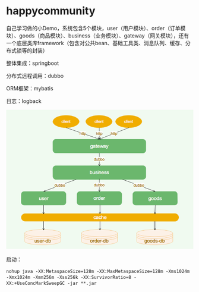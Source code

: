 # happycommunity
自己学习做的小Demo，系统包含5个模块，user（用户模块）、order（订单模块）、goods（商品模块）、business（业务模块）、gateway（网关模块），还有一个底层类库framework（包含对公共bean、基础工具类、消息队列、缓存、分布式锁等的封装）

整体集成：springboot

分布式远程调用：dubbo

ORM框架：mybatis

日志：logback


![](HappyCommunity.png)


启动：
```
nohup java -XX:MetaspaceSize=128m -XX:MaxMetaspaceSize=128m -Xms1024m -Xmx1024m -Xmn256m -Xss256k -XX:SurvivorRatio=8 -XX:+UseConcMarkSweepGC -jar **.jar
```